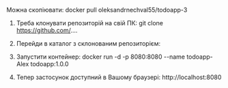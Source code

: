 Можна скопіювати:
docker pull oleksandrnechval55/todoapp-3

1. Треба клонувати репозиторій на свій ПК:
git clone https://github.com/....

2. Перейди в каталог з склонованим репозиторієм:

3. Запустити контейнер:
docker run -d -p 8080:8080 --name todoapp-Alex todoapp:1.0.0

4. Тепер застосунок доступний в Вашому браузері:
http://localhost:8080
